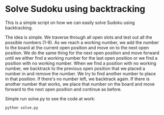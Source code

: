 # Solve Sudoku using backtracking

This is a simple script on how we can easily solve Sudoku using backtracking.

The idea is simple.  We traverse through all open slots and test out all the possible numbers (1-9).  As we reach a working number, we add the number to the board at the current open position and move on to the next open position.  We do the same thing for the next open position and move forward until we either find a working number for the last open position or we find a position with no working number.  When we find a position with no working number, we backtrack to the previous open position that we placed a number in and remove the number. We try to find another number to place in that position.  If there's no number left, we backtrack again.  If there is another number that works, we place that number on the board and move forward to the next open position and continue as before.

Simple run solve.py to see the code at work:

```
python solve.py
```
